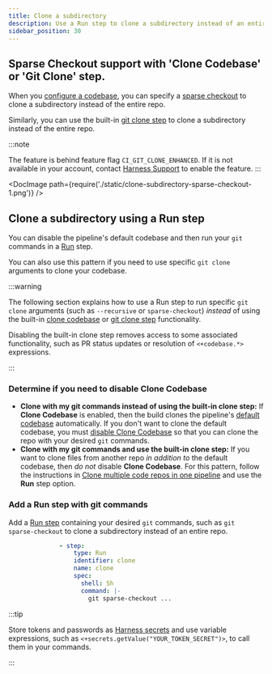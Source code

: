 ```yaml
---
title: Clone a subdirectory
description: Use a Run step to clone a subdirectory instead of an entire repo.
sidebar_position: 30
---
```



## Sparse Checkout support with 'Clone Codebase' or 'Git Clone' step. 


When you [configure a codebase](./create-and-configure-a-codebase.md), you can specify a [sparse checkout](https://git-scm.com/docs/git-sparse-checkout#_internalscone_pattern_set) to clone a subdirectory instead of the entire repo.


Similarly, you can use the built-in [git clone step](./git-clone-step) to clone a subdirectory instead of the entire repo.

:::note

The feature is behind feature flag `CI_GIT_CLONE_ENHANCED`. If it is not available in your account, contact [Harness Support](mailto:support@harness.io) to enable the feature.
:::

<DocImage path={require('./static/clone-subdirectory-sparse-checkout-1.png')} />

## Clone a subdirectory using a Run step

You can disable the pipeline's default codebase and then run your `git` commands in a [Run](../../../continuous-delivery/x-platform-cd-features/cd-steps/containerized-steps/run-step/) step.

You can also use this pattern if you need to use specific `git clone` arguments to clone your codebase.

:::warning

The following section explains how to use a Run step to run specific `git clone` arguments (such as `--recursive` or `sparse-checkout`) *instead* of using the built-in [clone codebase](./create-and-configure-a-codebase.md) or [git clone step](../../../continuous-delivery/x-platform-cd-features/cd-steps/containerized-steps/git-clone-step.md) functionality.

Disabling the built-in clone step removes access to some associated functionality, such as PR status updates or resolution of `<+codebase.*>` expressions.

:::

### Determine if you need to disable Clone Codebase

* **Clone with my git commands instead of using the built-in clone step:** If **Clone Codebase** is enabled, then the build clones the pipeline's [default codebase](./create-and-configure-a-codebase.md#configure-the-default-codebase) automatically. If you don't want to clone the default codebase, you must [disable Clone Codebase](./create-and-configure-a-codebase.md#disable-clone-codebase-for-specific-stages) so that you can clone the repo with your desired `git` commands.
* **Clone with my git commands and use the built-in clone step:** If you want to clone files from another repo *in addition to* the default codebase, then *do not* disable **Clone Codebase**. For this pattern, follow the instructions in [Clone multiple code repos in one pipeline](./clone-and-process-multiple-codebases-in-the-same-pipeline.md) and use the **Run** step option.

### Add a Run step with git commands

Add a [Run step](../run-step-settings.md) containing your desired `git` commands, such as `git sparse-checkout` to clone a subdirectory instead of an entire repo.

```yaml
              - step:
                  type: Run
                  identifier: clone
                  name: clone
                  spec:
                    shell: Sh
                    command: |-
                      git sparse-checkout ...
```

:::tip

Store tokens and passwords as [Harness secrets](/docs/category/secrets) and use variable expressions, such as `<+secrets.getValue("YOUR_TOKEN_SECRET")>`, to call them in your commands.

:::
